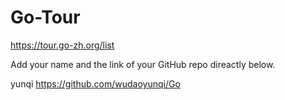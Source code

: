 # Go-Tour
https://tour.go-zh.org/list

Add your name and the link of your GitHub repo direactly below.

yunqi
https://github.com/wudaoyunqi/Go
